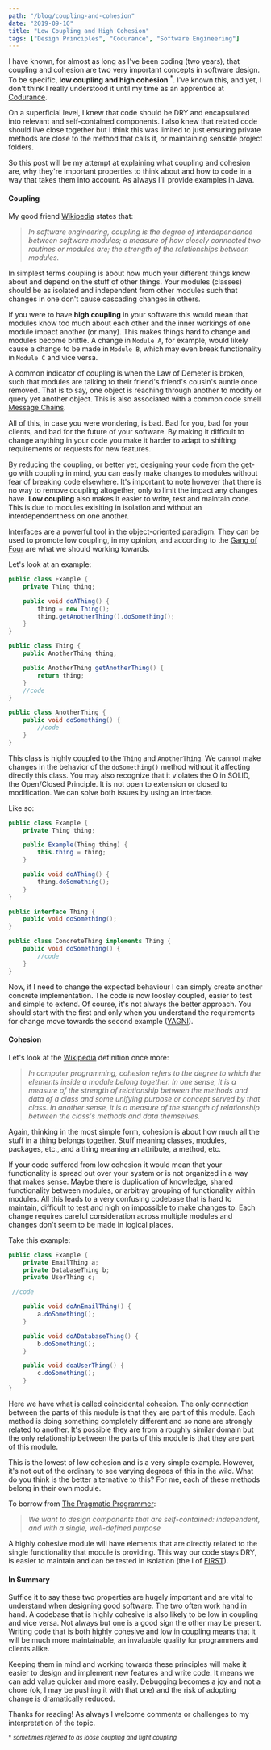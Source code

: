 ```yaml
---
path: "/blog/coupling-and-cohesion"
date: "2019-09-10"
title: "Low Coupling and High Cohesion"
tags: ["Design Principles", "Codurance", "Software Engineering"]
---
```


I have known, for almost as long as I've been coding (two years), that coupling and cohesion are two very important concepts in software design. To be specific, **low coupling and high cohesion** <sup>*</sup>. I've known this, and yet, I don't think I really understood it until my time as an apprentice at [Codurance](https://codurance.com/careers/become_an_apprentice/).

On a superficial level, I knew that code should be DRY and encapsulated into relevant and self-contained components. I also knew that related code should live close together but I think this was limited to just ensuring private methods are close to the method that calls it, or maintaining sensible project folders. 

So this post will be my attempt at explaining what coupling and cohesion are, why they're important properties to think about and how to code in a way that takes them into account. As always I'll provide examples in Java.

#### Coupling

My good friend [Wikipedia](https://en.wikipedia.org/wiki/Coupling_(computer_programming)) states that:

> _In software engineering, coupling is the degree of interdependence between software modules; a measure of how closely connected two routines or modules are; the strength of the relationships between modules._

In simplest terms coupling is about how much your different things know about and depend on the stuff of other things. Your modules (classes) should be as isolated and independent from other modules such that changes in one don't cause cascading changes in others.

If you were to have **high coupling** in your software this would mean that modules know too much about each other and the inner workings of one module impact another (or many). This makes things hard to change and modules become brittle. A change in `Module A`, for example, would likely cause a change to be made in `Module B`, which may even break functionality in `Module C` and vice versa.

A common indicator of coupling is when the Law of Demeter is broken, such that modules are talking to their friend's friend's cousin's auntie once removed. That is to say, one object is reaching through another to modify or query yet another object. This is also associated with a common code smell [Message Chains](https://refactoring.guru/smells/message-chains). 

All of this, in case you were wondering, is bad. Bad for you, bad for your clients, and bad for the future of your software. By making it difficult to change anything in your code you make it harder to adapt to shifting requirements or requests for new features.

By reducing the coupling, or better yet, designing your code from the get-go with coupling in mind, you can easily make changes to modules without fear of breaking code elsewhere. It's important to note however that there is no way to remove coupling altogether, only to limit the impact any changes have. **Low coupling** also makes it easier to write, test and maintain code. This is due to modules exisiting in isolation and without an interdependentness on one another.

Interfaces are a powerful tool in the object-oriented paradigm. They can be used to promote low coupling, in my opinion, and according to the [Gang of Four](https://en.wikipedia.org/wiki/Design_Patterns) are what we should working towards.

Let's look at an example: 

```Java
public class Example {
    private Thing thing;

    public void doAThing() {
        thing = new Thing();
        thing.getAnotherThing().doSomething();
    }
}

public class Thing {
    public AnotherThing thing;

    public AnotherThing getAnotherThing() {
        return thing;
    }
    //code
}

public class AnotherThing {
    public void doSomething() {
        //code
    }
}
```

This class is highly coupled to the `Thing` and `AnotherThing`. We cannot make changes in the behavior of the `doSomething()` method without it affecting directly this class. You may also recognize that it violates the O in SOLID, the Open/Closed Principle. It is not open to extension or closed to modification. We can solve both issues by using an interface.

Like so:

```java
public class Example {
    private Thing thing;

    public Example(Thing thing) {
        this.thing = thing;
    }

    public void doAThing() {
        thing.doSomething();
    }
}

public interface Thing {
    public void doSomething();
}

public class ConcreteThing implements Thing {
    public void doSomething() {
        //code
    }
}
```

Now, if I need to change the expected behaviour I can simply create another concrete implementation. The code is now loosley coupled, easier to test and simple to extend. Of course, it's not always the better approach. You should start with the first and only when you understand the requirements for change move towards the second example ([YAGNI](https://martinfowler.com/bliki/Yagni.html)).

#### Cohesion

Let's look at the [Wikipedia](https://en.wikipedia.org/wiki/Cohesion_(computer_science)) definition once more:

> _In computer programming, cohesion refers to the degree to which the elements inside a module belong together. In one sense, it is a measure of the strength of relationship between the methods and data of a class and some unifying purpose or concept served by that class. In another sense, it is a measure of the strength of relationship between the class's methods and data themselves._

Again, thinking in the most simple form, cohesion is about how much all the stuff in a thing belongs together. Stuff meaning classes, modules, packages, etc., and a thing meaning an attribute, a method, etc. 

If your code suffered from low cohesion it would mean that your functionality is spread out over your system or is not organized in a way that makes sense. Maybe there is duplication of knowledge, shared functionality between modules, or arbitray grouping of functionality within modules. All this leads to a very confusing codebase that is hard to maintain, difficult to test and nigh on impossible to make changes to. Each change requires careful consideration across multiple modules and changes don't seem to be made in logical places.

Take this example:

```Java
public class Example {
    private EmailThing a;
    private DatabaseThing b;
    private UserThing c;

 //code

    public void doAnEmailThing() {
        a.doSomething();
    }

    public void doADatabaseThing() {
        b.doSomething();
    }

    public void doaUserThing() {
        c.doSomething();
    }
}
```

Here we have what is called coincidental cohesion. The only connection between the parts of this module is that they are part of this module. Each method is doing something completely different and so none are strongly related to another. It's possible they are from a roughly similar domain but the only relationship between the parts of this module is that they are part of this module.

This is the lowest of low cohesion and is a very simple example. However, it's not out of the ordinary to see varying degrees of this in the wild. What do you think is the better alternative to this? For me, each of these methods belong in their own module. 

To borrow from [The Pragmatic Programmer](https://www.amazon.co.uk/Pragmatic-Programmer-Andrew-Hunt/dp/020161622X/ref=sr_1_1?adgrpid=52230164094&gclid=EAIaIQobChMIw5TRxrTG5AIVDLDtCh1rIQHtEAAYASAAEgJFHPD_BwE&hvadid=259088862423&hvdev=c&hvlocphy=9045999&hvnetw=g&hvpos=1t1&hvqmt=e&hvrand=6164697362152308605&hvtargid=kwd-302199567278&hydadcr=17611_1817757&keywords=the+pragmatic+programmer&qid=1568123848&s=gateway&sr=8-1):

> _We want to design components that are self-contained: independent, and with a single, well-defined purpose_

A highly cohesive module will have elements that are directly related to the single functionality that module is providing. This way our code stays DRY, is easier to maintain and can be tested in isolation (the I of [FIRST](http://agileinaflash.blogspot.com/2009/02/first.html)).

#### In Summary

Suffice it to say these two properties are hugely important and are vital to understand when designing good software. The two often work hand in hand. A codebase that is highly cohesive is also likely to be low in coupling and vice versa. Not always but one is a good sign the other may be present. Writing code that is both highly cohesive and low in coupling means that it will be much more maintainable, an invaluable quality for programmers and clients alike. 

Keeping them in mind and working towards these principles will make it easier to design and implement new features and write code. It means we can add value quicker and more easily. Debugging becomes a joy and not a chore (ok, I may be pushing it with that one) and the risk of adopting change is dramatically reduced.

Thanks for reading! As always I welcome comments or challenges to my interpretation of the topic.

<sup>* _sometimes referred to as loose coupling and tight coupling_ </sup>